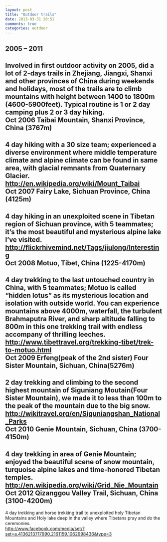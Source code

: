 ```yaml
---
layout: post
title: "Outdoor trails"
date: 2013-03-31 20:51
comments: true
categories: outdoor
---
```


2005 – 2011 <br>
------------------
Involved in first outdoor activity on 2005, did a lot of 2-days trails in Zhejiang, Jiangxi, Shanxi  and other provinces of China during weekends and holidays, most of the trails are to climb mountains with height between 1400 to 1800m (4600-5900feet). Typical routine is 1 or 2 day camping plus 2 or 3 day hiking.<br>
Oct 2006   Taibai Mountain, Shanxi Province, China (3767m)<br>
------------------------
4 day hiking with a 30 size team; experienced a diverse environment where middle temperature climate and alpine climate can be found in same area, with glacial remnants from Quaternary Glacier. <br>
http://en.wikipedia.org/wiki/Mount_Taibai<br>
Oct 2007  Fairy Lake, Sichuan Province, China (4125m)<br>
-----------------------------------------------------
4 day hiking in an unexploited scene in Tibetan region of Sichuan province, with 5 teammates; it’s the most beautiful and mysterious alpine lake I’ve visited. 
http://flickrhivemind.net/Tags/jiulong/Interesting<br>
Oct 2008   Motuo, Tibet, China (1225-4170m)<br>
--------------------------------------------
4 day trekking to the last untouched country in China, with 5 teammates; Motuo is called “hidden lotus” as its mysterious location and isolation with outside world.  You can experience mountains above 4000m, waterfall, the turbulent Brahmaputra River, and sharp altitude falling to 800m in this one trekking trail with endless accompany of thrilling leeches. <br>
http://www.tibettravel.org/trekking-tibet/trek-to-motuo.html<br>
Oct 2009  Erfeng(peak of the 2nd  sister) Four  Sister Mountain, Sichuan, China(5276m)<br>
-----------------------------------------
2 day trekking and climbing to the second highest mountain of Siguniang Moutain(Four Sister Mountain), we made it to less than 100m to the peak of the mountain due to the big snow. <br>
http://wikitravel.org/en/Siguniangshan_National_Parks<br>
Oct 2010   Genie Mountain, Sichuan, China (3700-4150m)<br>
--------------------------------------------
4 day trekking in area of Genie Mountain; enjoyed the beautiful scene of snow mountain, turquoise alpine lakes and time-honored Tibetan temples. <br>
http://en.wikipedia.org/wiki/Grid_Nie_Mountain<br>
Oct 2012   Qizanggou Valley Trail, Sichuan, China (3100-4200m)<br>
------------------------------------------------
4 day trekking and horse trekking trail to unexploited holy Tibetan Mountains and Holy lake deep in the valley where Tibetans pray and do the ceremonies. <br>
http://www.facebook.com/media/set/?set=a.4136213717990.2161159.1062998436&type=3<br>


